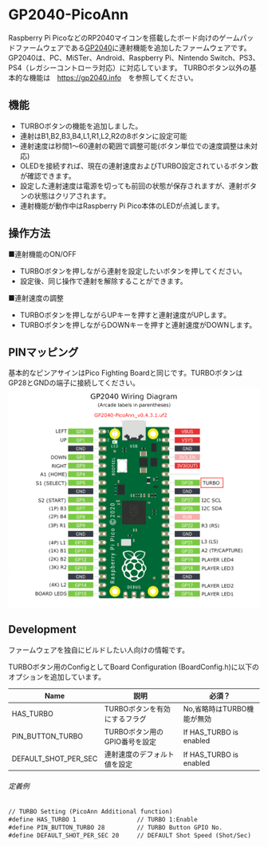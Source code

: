 # GP2040-PicoAnn
Raspberry Pi PicoなどのRP2040マイコンを搭載したボード向けのゲームパッドファームウェアである[GP2040](https://github.com/FeralAI/GP2040)に連射機能を追加したファームウェアです。
GP2040は、PC、MiSTer、Android、Raspberry Pi、Nintendo Switch、PS3、PS4（レガシーコントローラ対応）に対応しています。
TURBOボタン以外の基本的な機能は　<https://gp2040.info>　を参照してください。

## 機能

* TURBOボタンの機能を追加しました。
* 連射はB1,B2,B3,B4,L1,R1,L2,R2の8ボタンに設定可能
* 連射速度は秒間1～60連射の範囲で調整可能(ボタン単位での速度調整は未対応)
* OLEDを接続すれば、現在の連射速度およびTURBO設定されているボタン数が確認できます。
* 設定した連射速度は電源を切っても前回の状態が保存されますが、連射ボタンの状態はクリアされます。
* 連射機能が動作中はRaspberry Pi Pico本体のLEDが点滅します。

## 操作方法

■連射機能のON/OFF

* TURBOボタンを押しながら連射を設定したいボタンを押してください。
* 設定後、同じ操作で連射を解除することができます。

■連射速度の調整

* TURBOボタンを押しながらUPキーを押すと連射速度がUPします。
* TURBOボタンを押しながらDOWNキーを押すと連射速度がDOWNします。

## PINマッピング

基本的なピンアサインはPico Fighting Boardと同じです。TURBOボタンはGP28とGNDの端子に接続してください。
![](PinMapping_PicoAnn.png)

## Development

ファームウェアを独自にビルドしたい人向けの情報です。

TURBOボタン用のConfigとしてBoard Configuration (BoardConfig.h)に以下のオプションを追加しています。

| Name | 説明 | 必須？ |
| - | - | - |
| HAS_TURBO | TURBOボタンを有効にするフラグ | No,省略時はTURBO機能が無効 |
| PIN_BUTTON_TURBO | TURBOボタン用のGPIO番号を設定 | If HAS_TURBO is enabled |
| DEFAULT_SHOT_PER_SEC | 連射速度のデフォルト値を設定 | If HAS_TURBO is enabled |

###### 定義例
```
// TURBO Setting (PicoAnn Additional function)
#define HAS_TURBO 1                 // TURBO 1:Enable
#define PIN_BUTTON_TURBO 28         // TURBO Button GPIO No.
#define DEFAULT_SHOT_PER_SEC 20     // DEFAULT Shot Speed (Shot/Sec)
```

